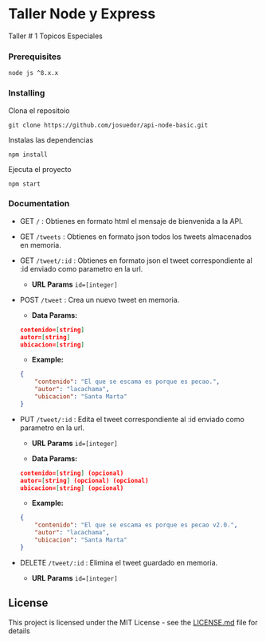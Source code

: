 # Taller Node y Express

Taller # 1 Topicos Especiales

### Prerequisites

```
node js ^8.x.x
```

### Installing

Clona el repositoio 

```
git clone https://github.com/josuedor/api-node-basic.git
```

Instalas las dependencias

```
npm install
```

Ejecuta el proyecto

```
npm start
```

### Documentation

* GET `/` : Obtienes en formato html el mensaje de bienvenida a la API.

* GET `/tweets` : Obtienes en formato json todos los tweets almacenados en memoria.

* GET `/tweet/:id` : Obtienes en formato json el tweet correspondiente al :id enviado como parametro en la url.
	* **URL Params**
	`id=[integer]`

* POST `/tweet` : Crea un nuevo tweet en memoria.
	* **Data Params:**
	```json
	contenido=[string]
	autor=[string]
	ubicacion=[string]
	```

	* **Example:**
	```json
	{
		"contenido": "El que se escama es porque es pecao.",
		"autor": "lacachama",
		"ubicacion": "Santa Marta"
	}
	 ```

* PUT `/tweet/:id` : Edita el tweet correspondiente al :id enviado como parametro en la url.
	* **URL Params**
	`id=[integer]`

	* **Data Params:**
	```json
	contenido=[string] (opcional)
	autor=[string] (opcional) (opcional)
	ubicacion=[string] (opcional)
	```

	* **Example:**
	```json
	{
		"contenido": "El que se escama es porque es pecao v2.0.",
		"autor": "lacachama",
		"ubicacion": "Santa Marta"
	}
	 ```

* DELETE `/tweet/:id` : Elimina el tweet guardado en memoria.
	* **URL Params**
	`id=[integer]`

## License

This project is licensed under the MIT License - see the [LICENSE.md](LICENSE.md) file for details
